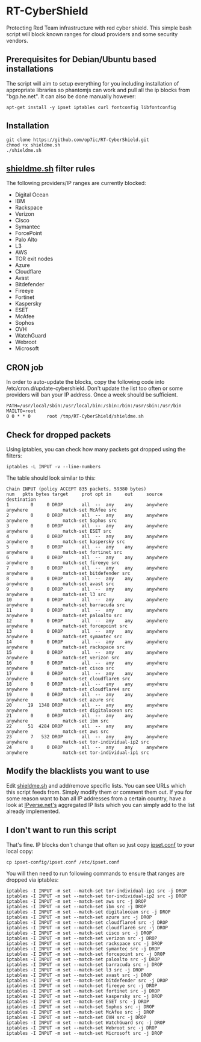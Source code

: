 RT-CyberShield
===============

Protecting Red Team infrastructure with red cyber shield. This simple bash script will block known ranges for cloud providers and some security vendors.

## Prerequisites for Debian/Ubuntu based installations
The script will aim to setup everything for you including installation of appropriate libraries so phantomjs can work and pull all the ip blocks from "bgp.he.net". It can also be done manually however:
 
```
apt-get install -y ipset iptables curl fontconfig libfontconfig
```

## Installation
```
git clone https://github.com/op7ic/RT-CyberShield.git
chmod +x shieldme.sh
./shieldme.sh
```

## [shieldme.sh](shieldme.sh) filter rules

The following providers/IP ranges are currently blocked:

- Digital Ocean
- IBM
- Rackspace
- Verizon
- Cisco
- Symantec
- ForcePoint
- Palo Alto
- L3
- AWS
- TOR exit nodes
- Azure
- Cloudflare
- Avast
- Bitdefender
- Fireeye
- Fortinet
- Kaspersky
- ESET
- McAfee
- Sophos
- OVH
- WatchGuard
- Webroot
- Microsoft

## CRON job

In order to auto-update the blocks, copy the following code into /etc/cron.d/update-cybershield. Don't update the list too often or some providers will ban your IP address. Once a week should be sufficient. 
```
PATH=/usr/local/sbin:/usr/local/bin:/sbin:/bin:/usr/sbin:/usr/bin
MAILTO=root
0 0 * * 0      root /tmp/RT-CyberShield/shieldme.sh
```

## Check for dropped packets
Using iptables, you can check how many packets got dropped using the filters:
```
iptables -L INPUT -v --line-numbers
```

The table should look similar to this: 

```
Chain INPUT (policy ACCEPT 835 packets, 59380 bytes)
num   pkts bytes target     prot opt in     out     source               destination
1        0     0 DROP       all  --  any    any     anywhere             anywhere             match-set McAfee src
2        0     0 DROP       all  --  any    any     anywhere             anywhere             match-set Sophos src
3        0     0 DROP       all  --  any    any     anywhere             anywhere             match-set ESET src
4        0     0 DROP       all  --  any    any     anywhere             anywhere             match-set kaspersky src
5        0     0 DROP       all  --  any    any     anywhere             anywhere             match-set fortinet src
6        0     0 DROP       all  --  any    any     anywhere             anywhere             match-set fireeye src
7        0     0 DROP       all  --  any    any     anywhere             anywhere             match-set bitdefender src
8        0     0 DROP       all  --  any    any     anywhere             anywhere             match-set avast src
9        0     0 DROP       all  --  any    any     anywhere             anywhere             match-set l3 src
10       0     0 DROP       all  --  any    any     anywhere             anywhere             match-set barracuda src
11       0     0 DROP       all  --  any    any     anywhere             anywhere             match-set paloalto src
12       0     0 DROP       all  --  any    any     anywhere             anywhere             match-set forcepoint src
13       0     0 DROP       all  --  any    any     anywhere             anywhere             match-set symantec src
14       0     0 DROP       all  --  any    any     anywhere             anywhere             match-set rackspace src
15       0     0 DROP       all  --  any    any     anywhere             anywhere             match-set verizon src
16       0     0 DROP       all  --  any    any     anywhere             anywhere             match-set cisco src
17       0     0 DROP       all  --  any    any     anywhere             anywhere             match-set cloudflare6 src
18       0     0 DROP       all  --  any    any     anywhere             anywhere             match-set cloudflare4 src
19       0     0 DROP       all  --  any    any     anywhere             anywhere             match-set azure src
20      19  1348 DROP       all  --  any    any     anywhere             anywhere             match-set digitalocean src
21       0     0 DROP       all  --  any    any     anywhere             anywhere             match-set ibm src
22      51  4284 DROP       all  --  any    any     anywhere             anywhere             match-set aws src
23       7   532 DROP       all  --  any    any     anywhere             anywhere             match-set tor-individual-ip2 src
24       0     0 DROP       all  --  any    any     anywhere             anywhere             match-set tor-individual-ip1 src
```

## Modify the blacklists you want to use

Edit [shieldme.sh](shieldme.sh) and add/remove specific lists. You can see URLs which this script feeds from. Simply modify them or comment them out.
If you for some reason want to ban all IP addresses from a certain country, have a look at [IPverse.net's](http://ipverse.net/ipblocks/data/countries/) aggregated IP lists which you can simply add to the list already implemented. 

## I don't want to run this script

That's fine. IP blocks don't change that often so just copy [ipset.conf](ipset-config/ipset.conf) to your local copy: 
```
cp ipset-config/ipset.conf /etc/ipset.conf
```
You will then need to run following commands to ensure that ranges are dropped via iptables: 
```
iptables -I INPUT -m set --match-set tor-individual-ip1 src -j DROP
iptables -I INPUT -m set --match-set tor-individual-ip2 src -j DROP
iptables -I INPUT -m set --match-set aws src -j DROP
iptables -I INPUT -m set --match-set ibm src -j DROP
iptables -I INPUT -m set --match-set digitalocean src -j DROP
iptables -I INPUT -m set --match-set azure src -j DROP
iptables -I INPUT -m set --match-set cloudflare4 src -j DROP
iptables -I INPUT -m set --match-set cloudflare6 src -j DROP
iptables -I INPUT -m set --match-set cisco src -j DROP
iptables -I INPUT -m set --match-set verizon src -j DROP
iptables -I INPUT -m set --match-set rackspace src -j DROP
iptables -I INPUT -m set --match-set symantec src -j DROP
iptables -I INPUT -m set --match-set forcepoint src -j DROP
iptables -I INPUT -m set --match-set paloalto src -j DROP
iptables -I INPUT -m set --match-set barracuda src -j DROP
iptables -I INPUT -m set --match-set l3 src -j DROP
iptables -I INPUT -m set --match-set avast src -j DROP
iptables -I INPUT -m set --match-set bitdefender src -j DROP
iptables -I INPUT -m set --match-set fireeye src -j DROP
iptables -I INPUT -m set --match-set fortinet src -j DROP
iptables -I INPUT -m set --match-set kaspersky src -j DROP
iptables -I INPUT -m set --match-set ESET src -j DROP
iptables -I INPUT -m set --match-set Sophos src -j DROP
iptables -I INPUT -m set --match-set McAfee src -j DROP
iptables -I INPUT -m set --match-set OVH src -j DROP
iptables -I INPUT -m set --match-set WatchGuard src -j DROP
iptables -I INPUT -m set --match-set Webroot src -j DROP
iptables -I INPUT -m set --match-set Microsoft src -j DROP
```
